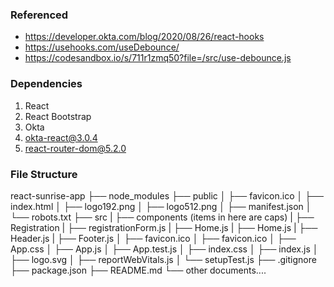 
###  Referenced
-  https://developer.okta.com/blog/2020/08/26/react-hooks
-  https://usehooks.com/useDebounce/
-  https://codesandbox.io/s/711r1zmq50?file=/src/use-debounce.js

### Dependencies
1.  React
2.  React Bootstrap
3.  Okta
4.  okta-react@3.0.4 
5.  react-router-dom@5.2.0

###  File Structure
react-sunrise-app
    ├── node_modules
    ├── public
    │    ├── favicon.ico
    │    ├── index.html
    │    ├── logo192.png
    │    ├── logo512.png
    │    ├── manifest.json
    │    └── robots.txt
    ├── src
    |    ├── components (items in here are caps)
    |         ├── Registration
    |               ├── registrationForm.js
    |               ├── Home.js
    |         ├── Home.js
    |         ├── Header.js
    |         ├── Footer.js
    │    ├── favicon.ico
    │    ├── favicon.ico
    │    ├── App.css
    │    ├── App.js
    │    ├── App.test.js
    │    ├── index.css
    │    ├── index.js
    │    ├── logo.svg
    │    ├── reportWebVitals.js
    │    └── setupTest.js
    ├── .gitignore
    ├── package.json
    ├── README.md
    └── other documents....